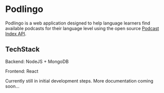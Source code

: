 # Podlingo

Podlingo is a web application designed to help language learners find available podcasts for their language level using the open source [Podcast Index API](https://podcastindex.org).

## TechStack

Backend: NodeJS + MongoDB

Frontend: React

Currently still in initial development steps. More documentation coming soon...